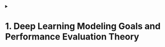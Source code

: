 

<details>
<summary><h1>1. Deep Learning Modeling Goals and Performance Evaluation Theory</h1></summary>


## 1.1 Setup package automatic load in Jupyter initialization process
- Find .ipython/profile_default/startup. If not there, create it.
- create start.py file inside that folder
- input following codes:
  
```python
import random

import time

import math

import matplotlib as mpl
import matplotlib.pyplot as plt
from mpl_toolkits.mplot3d import Axes3D

import numpy as np

import pandas as pd

import torch
from torch import nn, optim
import torch.nn.functional as F
from torch.utils.data import Dataset, TensorDataset, DataLoader

from torchLearning import *

from IPython.core.interactiveshell import InteractiveShell
InteractiveShell.ast_node_interactivity = "all"
```

- restart ipy to check

## 1.2 Machine Learning Goals and Model Evaluation Methods


## 1.3 Manually implement splitting traing and test dataset

```python

def data_split(features, labels, rate=0.7):
  num_examples=len(features)
  indices=list(range(num_examples))
  random.shuffle(indices)
  num_train=int(num_examples*rate)
  indices_train=torch.tensor(indices[:num_train])
  indices_test=torch.tensor(indices[num_train:])
  Xtrain=features[indices_train]
  ytrain=labels[indices_train]
  Xtest=features[indices_test]
  ytest=labels[indices_test]
  return Xtrain, Xtest, ytrain, ytest

torch.manual_seed(420)
features, labels=tensorGenReg()

Xtrain, Xtest, ytrain, ytest=data_split(features, labels)

batch_size=10
lr=0.03
num_epochs=5
w=torch.zeros(3,1, requires_grad=True)

net=linreg
loss=MSE_loss

for epoch in range(num_epochs):
  for X,y in data_iter(batch_size, Xtrain, ytrain):
    l=loss(net(X,w),y)
    l.backward()
    sgd(w,lr)

MSE_loss(torch.mm(Xtrain, w), ytrain)
MSE_loss(torch.mm(Xtest, w), ytest)

```

## 1.4 Dataset and DataLoader introduction and dataset split function
Considering that deep learning usually process large dataset, therefore it's not possible that create a new set and store the data. PyTorch usually store the data by mapping the indexing.

```python
from torch.utils.data import random_split

t=torch.arange(12).reshape(4,3)

random_split(t, [2,2])

```

```python
class LBCDataset(Dataset):
  def __init__(self,data):
    self.features=data.data
    self.labels=data.target
    self.lens=len(data.data)

  def __getitem__(self, index):
    return self.features[index,:], self.labels[index]

  sef __len__(self):
    return self.lens

data=LBC()
LBC_data=LBCDataset(data)

LBC_data.lens

LBC_data.__getitem__[2]

LBC_data.features[2]

LBC_data.labels[2]

LBC_train, LBC_test = random_split(LBC_data, [num_train, num_test])

LBC_train.dataset == LBC_data

LBC_train.indices[:10]

```
Although data processing using PyTorch seems more complicated, it is very necessary to use PyTorch to pre-process the data, especially for the large scale, non-structural data.
We have to use DataLoader function to transfer the data from normal condition to "can be modeled" condition. The "can be modeled" condition means that after DataLoader function, data not included original data information, but also included process method information, such as number of batches, batch_size, shuffle, num_worker, etc.

```python
train_loader=DataLoader(LBC_train, batch_size=10, shuffle=True)
test_loader=DataLoader(LBC_test, batch_size=10, shuffle=False)

train_loader.dataset
```

The above codes can be summarized as follows, you can image that the encapsulation process is a mapped storage as follows

![Data Encapsulation](/_Deep_Learning_using_PyTorch/imgs/Data_encapsulation.png)

The above figure can be codes as follows
```python
class LBCDataset(Dataset):
  def __init__(self,data):
    self.features=data.data
    self.labels=data.target
    self.lens=len(data.data)

  def __getitem__(self, index):
    return self.features[index,:], self.labels[index]

  sef __len__(self):
    return self.lens

data=LBC()
LBC_data=LBCDataset(data)

LBC_train, LBC_test = random_split(LBC_data, [num_train, num_test])

train_loader=DataLoader(LBC_train, batch_size=10, shuffle=True)
test_loader=DataLoader(LBC_test, batch_size=10, shuffle=False)
```




  
</details>


